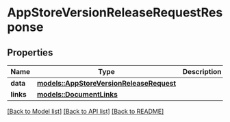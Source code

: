 # AppStoreVersionReleaseRequestResponse

## Properties

Name | Type | Description | Notes
------------ | ------------- | ------------- | -------------
**data** | [**models::AppStoreVersionReleaseRequest**](AppStoreVersionReleaseRequest.md) |  | 
**links** | [**models::DocumentLinks**](DocumentLinks.md) |  | 

[[Back to Model list]](../README.md#documentation-for-models) [[Back to API list]](../README.md#documentation-for-api-endpoints) [[Back to README]](../README.md)


